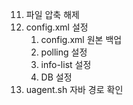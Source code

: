 11. 파일 압축 해제
2. config.xml 설정
	1. config.xml 원본 백업
	2. polling 설정 
	3. info-list 설정
	4. DB 설정
3. uagent.sh 자바 경로 확인